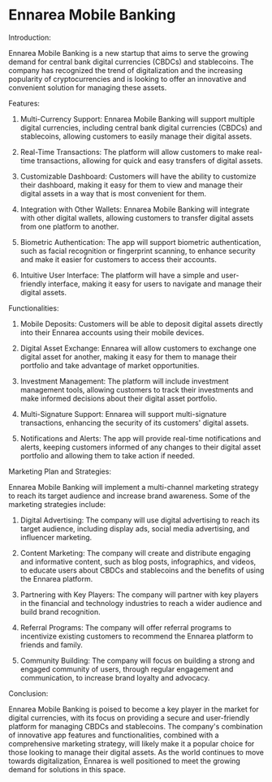 # Ennarea Mobile Banking

Introduction:

Ennarea Mobile Banking is a new startup that aims to serve the growing demand for central bank digital currencies (CBDCs) and stablecoins. The company has recognized the trend of digitalization and the increasing popularity of cryptocurrencies and is looking to offer an innovative and convenient solution for managing these assets.


Features:

1. Multi-Currency Support: Ennarea Mobile Banking will support multiple digital currencies, including central bank digital currencies (CBDCs) and stablecoins, allowing customers to easily manage their digital assets.

2. Real-Time Transactions: The platform will allow customers to make real-time transactions, allowing for quick and easy transfers of digital assets.

3. Customizable Dashboard: Customers will have the ability to customize their dashboard, making it easy for them to view and manage their digital assets in a way that is most convenient for them.

4. Integration with Other Wallets: Ennarea Mobile Banking will integrate with other digital wallets, allowing customers to transfer digital assets from one platform to another.

5. Biometric Authentication: The app will support biometric authentication, such as facial recognition or fingerprint scanning, to enhance security and make it easier for customers to access their accounts.

6. Intuitive User Interface: The platform will have a simple and user-friendly interface, making it easy for users to navigate and manage their digital assets.

Functionalities:

1. Mobile Deposits: Customers will be able to deposit digital assets directly into their Ennarea accounts using their mobile devices.

2. Digital Asset Exchange: Ennarea will allow customers to exchange one digital asset for another, making it easy for them to manage their portfolio and take advantage of market opportunities.

3. Investment Management: The platform will include investment management tools, allowing customers to track their investments and make informed decisions about their digital asset portfolio.

4. Multi-Signature Support: Ennarea will support multi-signature transactions, enhancing the security of its customers' digital assets.

5. Notifications and Alerts: The app will provide real-time notifications and alerts, keeping customers informed of any changes to their digital asset portfolio and allowing them to take action if needed.


Marketing Plan and Strategies:


Ennarea Mobile Banking will implement a multi-channel marketing strategy to reach its target audience and increase brand awareness. Some of the marketing strategies include:

1. Digital Advertising: The company will use digital advertising to reach its target audience, including display ads, social media advertising, and influencer marketing.

2. Content Marketing: The company will create and distribute engaging and informative content, such as blog posts, infographics, and videos, to educate users about CBDCs and stablecoins and the benefits of using the Ennarea platform.

3. Partnering with Key Players: The company will partner with key players in the financial and technology industries to reach a wider audience and build brand recognition.

4. Referral Programs: The company will offer referral programs to incentivize existing customers to recommend the Ennarea platform to friends and family.

5. Community Building: The company will focus on building a strong and engaged community of users, through regular engagement and communication, to increase brand loyalty and advocacy.





Conclusion:

Ennarea Mobile Banking is poised to become a key player in the market for digital currencies, with its focus on providing a secure and user-friendly platform for managing CBDCs and stablecoins. The company's combination of innovative app features and functionalities, combined with a comprehensive marketing strategy, will likely make it a popular choice for those looking to manage their digital assets. As the world continues to move towards digitalization, Ennarea is well positioned to meet the growing demand for solutions in this space.

